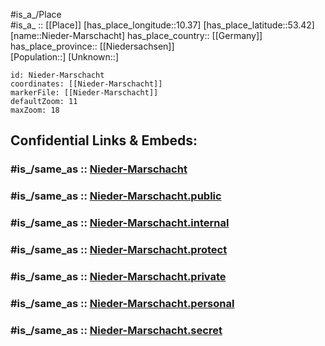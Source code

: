 ﻿---
confidential: public
isDeleted: false
location:
- 53.42
- 10.37
mapmarker: city
mapzoom:
- 7
- 12
SpocWebEntityId: 32898
tags:
- geo/City
type: City
---

#is_a_/Place  
#is_a_ :: [[Place]] 
[has_place_longitude::10.37] 
[has_place_latitude::53.42] 
[name::Nieder-Marschacht] 
has_place_country:: [[Germany]]  
has_place_province:: [[Niedersachsen]]  
[Population::] 
[Unknown::] 


```leaflet
id: Nieder-Marschacht
coordinates: [[Nieder-Marschacht]] 
markerFile: [[Nieder-Marschacht]] 
defaultZoom: 11 
maxZoom: 18
```


## Confidential Links & Embeds: 

### #is_/same_as :: [Nieder-Marschacht](/_Standards/Earth/Continent/Europe/Europe~Central/Germany/Germany~West/Niedersachsen/counties~Niedersachsen/Harburg/cities~Harburg/Elbmarsch/Nieder-Marschacht.md) 

### #is_/same_as :: [Nieder-Marschacht.public](/_public/Earth/Continent/Europe/Europe~Central/Germany/Germany~West/Niedersachsen/counties~Niedersachsen/Harburg/cities~Harburg/Elbmarsch/Nieder-Marschacht.public.md) 

### #is_/same_as :: [Nieder-Marschacht.internal](/_internal/Earth/Continent/Europe/Europe~Central/Germany/Germany~West/Niedersachsen/counties~Niedersachsen/Harburg/cities~Harburg/Elbmarsch/Nieder-Marschacht.internal.md) 

### #is_/same_as :: [Nieder-Marschacht.protect](/_protect/Earth/Continent/Europe/Europe~Central/Germany/Germany~West/Niedersachsen/counties~Niedersachsen/Harburg/cities~Harburg/Elbmarsch/Nieder-Marschacht.protect.md) 

### #is_/same_as :: [Nieder-Marschacht.private](/_private/Earth/Continent/Europe/Europe~Central/Germany/Germany~West/Niedersachsen/counties~Niedersachsen/Harburg/cities~Harburg/Elbmarsch/Nieder-Marschacht.private.md) 

### #is_/same_as :: [Nieder-Marschacht.personal](/_personal/Earth/Continent/Europe/Europe~Central/Germany/Germany~West/Niedersachsen/counties~Niedersachsen/Harburg/cities~Harburg/Elbmarsch/Nieder-Marschacht.personal.md) 

### #is_/same_as :: [Nieder-Marschacht.secret](/_secret/Earth/Continent/Europe/Europe~Central/Germany/Germany~West/Niedersachsen/counties~Niedersachsen/Harburg/cities~Harburg/Elbmarsch/Nieder-Marschacht.secret.md)

